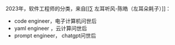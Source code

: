 2023年，软件工程师的分类，来自[[∑ 左耳听风-陈皓（左耳朵耗子）]]：

- code engineer，电子计算机问世后
- yaml engineer ，云计算问世后
- prompt engineer， chatgpt问世后